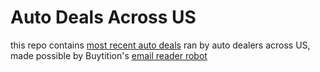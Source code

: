 # Auto Deals Across US
this repo contains [most recent auto deals](https://github.com/Buytition/Auto-Deals-Across-US/blob/master/auto-deals-recent.md#most-recent-auto-deals) ran by auto dealers across US, made possible by Buytition's [email reader robot](http://buytition.com/web/static.php?page=benefits#email-reader-robot)

